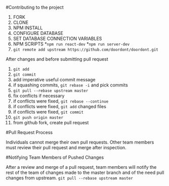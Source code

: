 #Contributing to the project

1. FORK 
2. CLONE
3. NPM INSTALL
4. CONFIGURE DATABASE
5. SET DATABASE CONNECTION VARIABLES
6. NPM SCRIPTS
  *`npm run react-dev`
  *`npm run server-dev`
7. `git remote add upstream https://github.com/doordont/doordont.git`

After changes and before submitting pull request
1. `git add` 
2. `git commit`
3. add imperative useful commit message
4. if squashing commits, `git rebase -i` and pick commits
5. `git pull --rebase upstream master`
6. fix conflicts if necessary
7. if conflicts were fixed, `git rebase --continue` 
8. if conflicts were fixed, `git add` changed files
9. if conflicts were fixed, `git commit`
10. `git push origin master`
11. from github fork, create pull request

#Pull Request Process

Individuals cannot merge their own pull requests. Other team members
must review their pull request and merge after inspection. 


#Notifying Team Members of Pushed Changes

After a review and merge of a pull request, team members will notify 
the rest of the team of changes made to the master branch and of the need 
pull changes from upstream. 
`git pull --rebase upstream master`